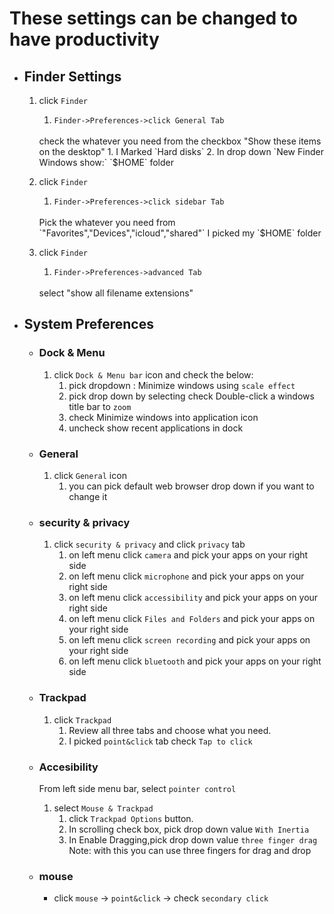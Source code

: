 # These settings can be changed to have productivity

* ## Finder Settings
    1.  click `Finder` 
        1.  `Finder->Preferences->click General Tab`
        <br>
        check the whatever you need from the checkbox "Show these items on the desktop"
        1. I Marked `Hard disks`
        2. In drop down `New Finder Windows show:`
        `$HOME` folder

    2. click `Finder` 
       1. `Finder->Preferences->click sidebar Tab`
        <br>
        Pick the whatever you need from `"Favorites","Devices","icloud","shared"`
        I picked my `$HOME` folder
    3. click `Finder` 
       1. `Finder->Preferences->advanced Tab`
        <br>
        select "show all filename extensions"

* ## System Preferences
  * ### Dock & Menu
    1. click `Dock & Menu bar` icon and check the below:
       1. pick dropdown : Minimize windows using `scale effect` 
       2. pick drop down by selecting 
       check Double-click a windows title bar to `zoom`
       1. check Minimize windows into application icon
       2. uncheck show recent applications in dock
   * ### General
      1. click `General` icon
         1. you can pick default web browser drop down if you want to change it

   * ### security & privacy
      1. click `security & privacy` and click `privacy` tab
         1. on left menu click `camera` and pick your apps on your right side
         2. on left menu click `microphone` and pick your apps on your right side
         3. on left menu click `accessibility` and pick your apps on your right side
         4. on left menu click `Files and Folders` and pick your apps on your right side
         5. on left menu click `screen recording` and pick your apps on your right side
         6. on left menu click `bluetooth` and pick your apps on your right side

   * ### Trackpad
      1. click `Trackpad`
         1. Review all three tabs and choose what you need.
         2. I picked `point&click` tab check `Tap to click`
   * ### Accesibility
      From left side menu bar, select `pointer control`

      1. select `Mouse & Trackpad`
         1. click `Trackpad Options` button.
         2. In scrolling check box, pick drop down value `With Inertia`
         3. In Enable Dragging,pick drop down value `three finger drag`
         Note: with this you can use three fingers for drag and drop
   * ### mouse
       * click `mouse` -> `point&click` -> check `secondary click`